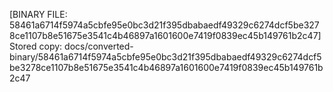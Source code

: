 [BINARY FILE: 58461a6714f5974a5cbfe95e0bc3d21f395dbabaedf49329c6274dcf5be3278ce1107b8e51675e3541c4b46897a1601600e7419f0839ec45b149761b2c47]
Stored copy: docs/converted-binary/58461a6714f5974a5cbfe95e0bc3d21f395dbabaedf49329c6274dcf5be3278ce1107b8e51675e3541c4b46897a1601600e7419f0839ec45b149761b2c47
